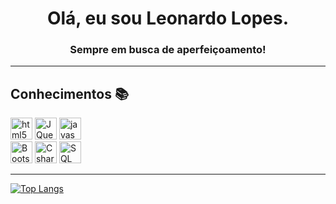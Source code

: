 <!-- Intro -->
<h1 align="center">Olá, eu sou Leonardo Lopes.</h1>
<h3 align="center">Sempre em busca de aperfeiçoamento!</h3>
<hr>



<h2>Conhecimentos 📚</h2>

<p>
<img  alt="html5" src="https://img.shields.io/badge/-HTML 5-E34F26?style=flat-square&logo=html5&logoColor=white" height="35px" />
<img  alt="JQuery" src="https://img.shields.io/badge/-JQuery-1064A5?style=flat-square&logo=JQuery&logoColor=white" height="35px"/>
<img  alt="javascript" src="https://img.shields.io/badge/-Javascript-ffff00?style=flat-square&logo=javascript&logoColor=black" height="35px"/>

<!--
<br/>
<img  alt="angular" src="https://img.shields.io/badge/-Angular-DD1B16?style=flat-square&logo=angular&logoColor=white" height="35px"/>
<img  alt="sass" src="https://img.shields.io/badge/-Sass-C36291?style=flat-square&logo=sass&logoColor=black" height="35px"/>
<img  alt="CSS" src="https://img.shields.io/badge/-CSS 3-2449D8?style=flat-square&logo=CSS3&logoColor=white" height="35px"/>
<img  alt="typeScript" src="https://img.shields.io/badge/-TypeScript-0074C2?style=flat-square&logo=typescript&logoColor=white" height="35px"/>
-->

<br>
<!-- <img  alt="Blazor" src="https://img.shields.io/badge/-Blazor-68217A?style=flat-square&logo=Blazor&logoColor=white" width="100px" height="30px"/> -->
<img  alt="Bootstrap" src="https://img.shields.io/badge/-Bootstrap-5e4d85?style=flat-square&logo=Bootstrap&logoColor=white" width="auto" height="35px"/>
<img  alt="Csharp" src="https://img.shields.io/badge/-CSharp-68217A?style=flat-square&logo=csharp&logoColor=white" height="35px"/>
<img  alt="SQL Server" src="https://img.shields.io/badge/-Microsoft SQL Server-2E3538?style=flat-square&logo=MicrosoftSQLServer&logoColor=white" height="35px"/>

<br>
</p>

<hr>

<!-- Stats -->
[![Top Langs](https://github-readme-stats.vercel.app/api/top-langs/?username=LeoHLV&theme=radical)](https://github.com/anuraghazra/github-readme-stats)
